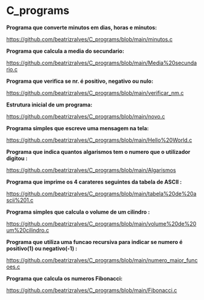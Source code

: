 # C_programs

**Programa que converte minutos em dias,	horas	e	minutos:**

https://github.com/beatrizralves/C_programs/blob/main/minutos.c

**Programa que calcula a media do secundario:**

https://github.com/beatrizralves/C_programs/blob/main/Media%20secundario.c

**Programa que verifica se nr. é positivo, negativo ou nulo:**

https://github.com/beatrizralves/C_programs/blob/main/verificar_nm.c

**Estrutura inicial de um programa:**

https://github.com/beatrizralves/C_programs/blob/main/novo.c

**Programa simples que escreve uma mensagem na tela:**

https://github.com/beatrizralves/C_programs/blob/main/Hello%20World.c

**Programa que indica quantos algarismos tem o numero que o utilizador digitou :**

https://github.com/beatrizralves/C_programs/blob/main/Algarismos

**Programa que imprime os 4 carateres seguintes da tabela de ASCII :**

https://github.com/beatrizralves/C_programs/blob/main/tabela%20de%20ascii%201.c

**Programa simples que calcula o volume de um cilindro :**

https://github.com/beatrizralves/C_programs/blob/main/volume%20de%20um%20cilindro.c


**Programa que utiliza uma funcao recursiva para indicar se numero é positivo(1) ou negativo(-1) :**

https://github.com/beatrizralves/C_programs/blob/main/numero_maior_funcoes.c


**Programa que calcula os numeros Fibonacci:**

https://github.com/beatrizralves/C_programs/blob/main/Fibonacci.c

